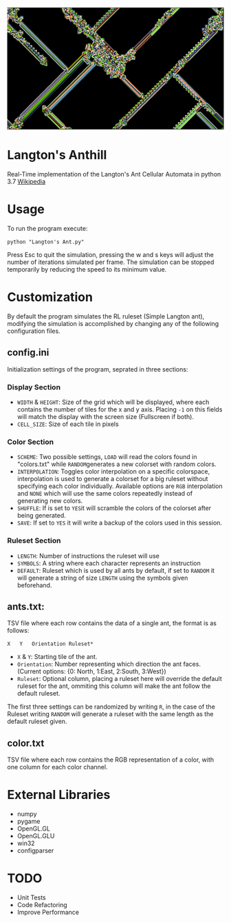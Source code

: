 

![""](https://raw.githubusercontent.com/Julioalbornozv/Langton-Anthill/master/Example_Patterns/LLLLLRRRRR.png?token=AL2LSZZH6EL5YYKX4S2GNXK5TUX36)

# Langton's Anthill

Real-Time implementation of the Langton's Ant Cellular Automata in python 3.7 [Wikipedia](https://en.wikipedia.org/wiki/Langton%27s_ant)

# Usage
To run the program execute:

    python "Langton's Ant.py"

Press Esc to quit the simulation, pressing the w and s  keys will adjust the number of iterations simulated per frame. The simulation can be stopped temporarily by reducing the speed to its minimum value.

# Customization
By default the program simulates the RL ruleset (Simple Langton ant), modifying the simulation is accomplished by changing any of the following configuration files.

## config.ini
Initialization settings of the program, seprated in three sections:
### Display Section
* `WIDTH` & `HEIGHT`: Size of the grid which will be displayed, where each contains the number of tiles for the x and y axis. Placing `-1` on this fields will match the display with the screen size (Fullscreen if both).
* `CELL_SIZE`: Size of each tile in pixels

### Color Section
* `SCHEME`: Two possible settings, `LOAD` will read the colors found in "colors.txt" while `RANDOM`generates a new colorset with random colors.
* `INTERPOLATION`: Toggles color interpolation on a specific colorspace, interpolation is used to generate a colorset for a big ruleset without specifying each color individually. Available options are `RGB` interpolation and `NONE`  which will use the same colors repeatedly instead of generating new colors. 
* `SHUFFLE`: If is set to `YES`it will scramble the colors of the colorset after being generated.
* `SAVE`: If set to `YES` it will write a backup of the colors used in this session.

### Ruleset Section
* `LENGTH`: Number of instructions the ruleset will use
* `SYMBOLS`: A string where each character represents an instruction
* `DEFAULT`: Ruleset which is used by all ants by default, if set to `RANDOM` it will generate a string of size `LENGTH` using the symbols given beforehand.

## ants.txt: 
TSV file where each row contains the data of a single ant, the format is as follows:

    X	Y	Orientation	Ruleset*

* `X` & `Y`: Starting tile of the ant.
* `Orientation`: Number representing which direction the ant faces. (Current options: {0: North, 1:East, 2:South, 3:West})
* `Ruleset`: Optional column, placing a ruleset here will override the default ruleset for the ant, ommiting this column will make the ant follow the default ruleset.

The first three settings can be randomized by writing `R`, in the case of the Ruleset writing `RANDOM` will generate a ruleset with the same length as the default ruleset given.

## color.txt
TSV file where each row contains the RGB representation of a color, with one column for each color channel.

# External Libraries 
- numpy
- pygame 
- OpenGL.GL
- OpenGL.GLU
- win32
- configparser

# TODO
* Unit Tests
* Code Refactoring
* Improve Performance
